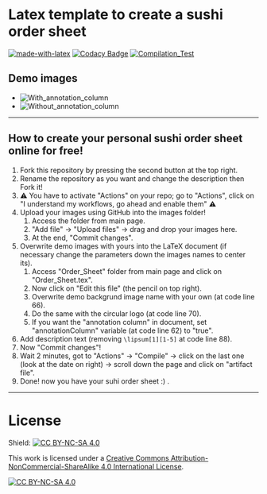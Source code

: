 # Latex template to create a sushi order sheet

[![made-with-latex](https://img.shields.io/badge/Made%20with-LaTeX-1f425f.svg)](https://www.latex-project.org/)
[![Codacy Badge](https://app.codacy.com/project/badge/Grade/5386565587824f159238f15e7043687c)](https://app.codacy.com/gh/R0mb0/Sushi_Order_Sheet/dashboard?utm_source=gh&utm_medium=referral&utm_content=&utm_campaign=Badge_grade)
[![Compilation_Test](https://github.com/R0mb0/Sushi_Order_Sheet/actions/workflows/Compilation_Test.yml/badge.svg)](https://github.com/R0mb0/Sushi_Order_Sheet/actions/workflows/Compilation_Test.yml)

## Demo images

-   ![With_annotation_column](https://github.com/R0mb0/Sushi_Order_Sheet/blob/main/ReadMe_Images/With_annotation_column.png)  
-   ![Without_annotation_column](https://github.com/R0mb0/Sushi_Order_Sheet/blob/main/ReadMe_Images/Without_annotation_column.png)  

---
## How to create your personal sushi order sheet online for free!

1. Fork this repository by pressing the second button at the top right.
2. Rename the repository as you want and change the description then Fork it!
3. ⚠️ You have to activate "Actions" on your repo; go to "Actions", click on
 "I understand my workflows, go ahead and enable them" ⚠️
4. Upload your images using GitHub into the images folder!
    1. Access the folder from main page.
    2. "Add file" -> "Upload files" -> drag and drop your images here.
    3. At the end, "Commit changes".
5. Overwrite demo images with yours into the LaTeX document (if necessary change
 the parameters down the images names to center its).
    1. Access "Order_Sheet" folder from main page and click on "Order_Sheet.tex".
    2. Now click on "Edit this file" (the pencil on top right).
    3. Overwrite demo backgrund image name with your own (at code line 66).
    4. Do the same with the circular logo (at code line 70).
    5. If you want the "annotation column" in document, set "annotationColumn"
 variable (at code line 62) to "true".
6. Add description text (removing ```\lipsum[1][1-5]``` at code line 88).
7. Now "Commit changes"!
8. Wait 2 minutes, got to "Actions" -> "Compile" -> click on the last one (look at
 the date on right) -> scroll down the page and click on "artifact file".  
9. Done! now you have your suhi order sheet :) .

---

# License

Shield: [![CC BY-NC-SA 4.0][cc-by-nc-sa-shield]][cc-by-nc-sa]

This work is licensed under a
[Creative Commons Attribution-NonCommercial-ShareAlike 4.0 International License][cc-by-nc-sa].

[![CC BY-NC-SA 4.0][cc-by-nc-sa-image]][cc-by-nc-sa]

[cc-by-nc-sa]: http://creativecommons.org/licenses/by-nc-sa/4.0/
[cc-by-nc-sa-image]: https://licensebuttons.net/l/by-nc-sa/4.0/88x31.png
[cc-by-nc-sa-shield]: https://img.shields.io/badge/License-CC%20BY--NC--SA%204.0-lightgrey.svg
